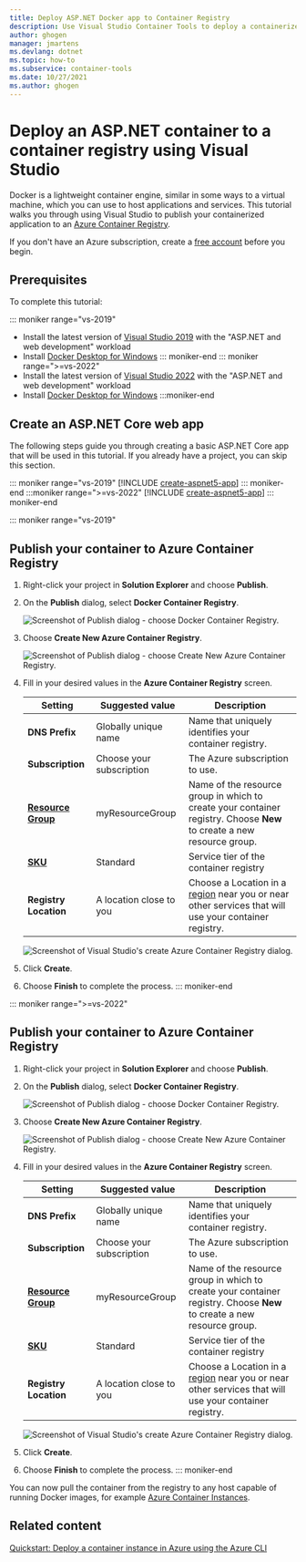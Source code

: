 ```yaml
---
title: Deploy ASP.NET Docker app to Container Registry
description: Use Visual Studio Container Tools to deploy a containerized ASP.NET or ASP.NET Core web app to Azure Container Registry.
author: ghogen
manager: jmartens
ms.devlang: dotnet
ms.topic: how-to
ms.subservice: container-tools
ms.date: 10/27/2021
ms.author: ghogen
---
```

# Deploy an ASP.NET container to a container registry using Visual Studio

Docker is a lightweight container engine, similar in some ways to a virtual machine, which you can use to host applications and services.
This tutorial walks you through using Visual Studio to publish your containerized application to an [Azure Container Registry](https://azure.microsoft.com/services/container-registry).

If you don't have an Azure subscription, create a [free account](https://azure.microsoft.com/free/dotnet/?utm_source=acr-publish-doc&utm_medium=docs&utm_campaign=docs) before you begin.

## Prerequisites

To complete this tutorial:

::: moniker range="vs-2019"
* Install the latest version of [Visual Studio 2019](https://visualstudio.microsoft.com/downloads/?cid=learn-onpage-download-cta) with the "ASP.NET and web development" workload
* Install [Docker Desktop for Windows](https://docs.docker.com/desktop/windows/install/)
::: moniker-end
::: moniker range=">=vs-2022"
* Install the latest version of [Visual Studio 2022](https://visualstudio.microsoft.com/downloads/?cid=learn-onpage-download-cta) with the "ASP.NET and web development" workload
* Install [Docker Desktop for Windows](https://docs.docker.com/desktop/windows/install/)
:::moniker-end

## Create an ASP.NET Core web app

The following steps guide you through creating a basic ASP.NET Core app that will be used in this tutorial. If you already have a project, you can skip this section.

::: moniker range="vs-2019"
[!INCLUDE [create-aspnet5-app](../azure/includes/vs-2019/create-aspnet5-app-2019.md)]
::: moniker-end
:::moniker range=">=vs-2022"
[!INCLUDE [create-aspnet5-app](../azure/includes/vs-2022/create-aspnet5-app-2022.md)]
::: moniker-end

::: moniker range="vs-2019"
## Publish your container to Azure Container Registry
1. Right-click your project in **Solution Explorer** and choose **Publish**.
2. On the **Publish** dialog, select **Docker Container Registry**.

   ![Screenshot of Publish dialog - choose Docker Container Registry.](media/container-tools/vs-2019/docker-container-registry.png)

3. Choose **Create New Azure Container Registry**.
 
   ![Screenshot of Publish dialog - choose Create New Azure Container Registry.](media/container-tools/vs-2019/select-existing-or-create-new-azure-container-registry.png)

4. Fill in your desired values in the **Azure Container Registry** screen.

    | Setting      | Suggested value  | Description                                |
    | ------------ |  ------- | -------------------------------------------------- |
    | **DNS Prefix** | Globally unique name | Name that uniquely identifies your container registry. |
    | **Subscription** | Choose your subscription | The Azure subscription to use. |
    | **[Resource Group](/azure/azure-resource-manager/resource-group-overview)** | myResourceGroup |  Name of the resource group in which to create your container registry. Choose **New** to create a new resource group.|
    | **[SKU](/azure/container-registry/container-registry-skus)** | Standard | Service tier of the container registry  |
    | **Registry Location** | A location close to you | Choose a Location in a [region](https://azure.microsoft.com/regions/) near you or near other services that will use your container registry. |

    ![Screenshot of Visual Studio's create Azure Container Registry dialog.](media/hosting-web-apps-in-docker/vs-azure-container-registry-provisioning-dialog-2019.png)

5. Click **Create**.

6. Choose **Finish** to complete the process.
::: moniker-end

::: moniker range=">=vs-2022"
## Publish your container to Azure Container Registry
1. Right-click your project in **Solution Explorer** and choose **Publish**.
2. On the **Publish** dialog, select **Docker Container Registry**.

   ![Screenshot of Publish dialog - choose Docker Container Registry.](media/container-tools/vs-2022/docker-container-registry.png)

3. Choose **Create New Azure Container Registry**.
 
   ![Screenshot of Publish dialog - choose Create New Azure Container Registry.](media/container-tools/vs-2022/select-existing-or-create-new-azure-container-registry.png)

4. Fill in your desired values in the **Azure Container Registry** screen.

    | Setting      | Suggested value  | Description                                |
    | ------------ |  ------- | -------------------------------------------------- |
    | **DNS Prefix** | Globally unique name | Name that uniquely identifies your container registry. |
    | **Subscription** | Choose your subscription | The Azure subscription to use. |
    | **[Resource Group](/azure/azure-resource-manager/resource-group-overview)** | myResourceGroup |  Name of the resource group in which to create your container registry. Choose **New** to create a new resource group.|
    | **[SKU](/azure/container-registry/container-registry-skus)** | Standard | Service tier of the container registry  |
    | **Registry Location** | A location close to you | Choose a Location in a [region](https://azure.microsoft.com/regions/) near you or near other services that will use your container registry. |

    ![Screenshot of Visual Studio's create Azure Container Registry dialog.](media/container-tools/vs-2022/vs-azure-container-registry-provisioning-dialog.png)

5. Click **Create**.

6. Choose **Finish** to complete the process.
::: moniker-end

You can now pull the container from the registry to any host capable of running Docker images, for example [Azure Container Instances](/azure/container-instances/container-instances-tutorial-deploy-app).

## Related content

[Quickstart: Deploy a container instance in Azure using the Azure CLI](/azure/container-instances/container-instances-quickstart)
